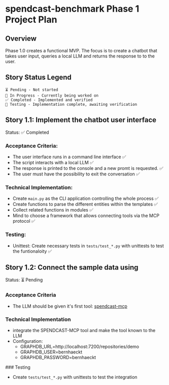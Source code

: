 # spendcast-benchmark Phase 1 Project Plan

## Overview
Phase 1.0 creates a functional MVP. The focus is to create a chatbot that takes user input, queries a local LLM and returns the response to to the user.

## Story Status Legend

    ⏳ Pending - Not started
    🔄 In Progress - Currently being worked on
    ✅ Completed - Implemented and verified
    🧪 Testing - Implementation complete, awaiting verification

## Story 1.1: Implement the chatbot user interface
Status: ✅ Completed

### Acceptance Criteria:
 - The user interface runs in a command line interface ✅
 - The script interacts with a local LLM ✅
 - The response is printed to the console and a new promt is requested. ✅
 - The user must have the possibility to exit the conversation ✅

### Technical Implementation:
 - Create `main.py` as the CLI application controlling the whole process ✅
 - Create functions to parse the different entities within the templates ✅
 - Collect related  functions in modules ✅
 - Mind to choose a framework that allows connecting tools via the MCP protocol ✅

### Testing:
 - Unittest: Create necessary tests in `tests/test_*.py` with unittests to test the funtionaloity ✅

## Story 1.2: Connect the sample data using
Status: ⏳ Pending

### Acceptance Criteria
- The LLM should be given it's first tool: [spendcast-mcp](https://github.com/spendcastai/spendcast-mcp)

### Technical Implementation
- integrate the SPENDCAST-MCP tool and make the tool known to the LLM
- Configuration: 
  - GRAPHDB_URL=http://localhost:7200/repositories/demo
  - GRAPHDB_USER=bernhaeckt
  - GRAPHDB_PASSWORD=bernhaeckt

### Testing
- Create `tests/test_*.py` with unittests to test the integration
